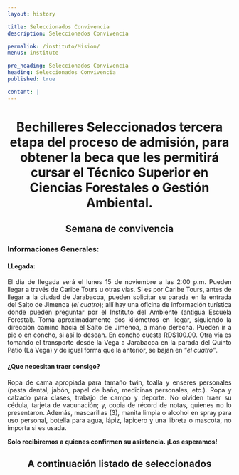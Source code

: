 ```yaml
---
layout: history

title: Seleccionados Convivencia
description: Seleccionados Convivencia

permalink: /instituto/Mision/
menus: institute

pre_heading: Seleccionados Convivencia
heading: Seleccionados Convivencia
published: true

content: |
---
```

<h1 style="text-align: center;">Bechilleres Seleccionados tercera etapa del proceso de admisi&oacute;n, para obtener la beca que les permitir&aacute; cursar el T&eacute;cnico Superior en Ciencias Forestales o Gesti&oacute;n Ambiental.</h1>
<h2 style="text-align: center;">Semana de convivencia</h2>
<h3>Informaciones Generales:</h3>
<h4>LLegada:</h4>
<p style="text-align: justify;">El d&iacute;a de llegada ser&aacute; el lunes 15 de noviembre a las 2:00 p.m. Pueden llegar a trav&eacute;s de Caribe Tours u otras v&iacute;as. Si es por Caribe Tours, antes de llegar a la ciudad de Jarabacoa, pueden solicitar su parada en la entrada del Salto de Jimenoa (<em>el cuatro</em>); all&iacute; hay una oficina de informaci&oacute;n tur&iacute;stica donde pueden preguntar por el Instituto del Ambiente (antigua Escuela Forestal). Toma aproximadamente dos kil&oacute;metros en llegar, siguiendo la direcci&oacute;n camino hacia el Salto de Jimenoa, a mano derecha. Pueden ir a pie o en concho, si as&iacute; lo desean. En concho cuesta RD$100.00. Otra v&iacute;a es tomando el transporte desde la Vega a Jarabacoa en la parada del Quinto Patio (La Vega) y de igual forma que la anterior, se bajan en &ldquo;<em>el cuatro&rdquo;</em>.</p>
<h4 style="text-align: justify;">&iquest;Que necesitan traer consigo?</h4>
<p style="text-align: justify;">Ropa de cama apropiada para tama&ntilde;o twin, toalla y enseres personales (pasta dental, jab&oacute;n, papel de ba&ntilde;o, medicinas personales, etc.). Ropa y calzado para clases, trabajo de campo y deporte. No olviden traer su c&eacute;dula, tarjeta de vacunaci&oacute;n; y, copia de r&eacute;cord de notas, quienes no lo presentaron. Adem&aacute;s, mascarillas (3), manita limpia o alcohol en spray para uso personal, botella para agua, l&aacute;piz, lapicero y una libreta o mascota, no importa si es usada.</p>
<p style="text-align: justify;"><strong>Solo recibiremos a quienes confirmen su asistencia. &iexcl;Los esperamos!</strong></p>
<h2 style="text-align: center;">A continuaci&oacute;n listado de seleccionados</h2>
<p></p>
<p></p>